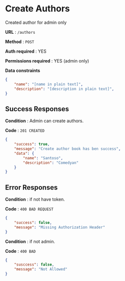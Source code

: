 # Create Authors

Created author for admin only

**URL** : `/authors`

**Method** : `POST`

**Auth required** : YES

**Permissions required** : YES (admin only)

**Data constraints**

```json
{
    "name": "[name in plain text]",
    "description": "[description in plain text]",
}
```

## Success Responses

**Condition** : Admin can create authors.

**Code** : `201 CREATED`


```json
{
    "success": true,
    "message": "Create author book has ben success",
    "data": {
        "name": "Santoso",
        "description": "Comedyan"
    }
}
```
## Error Responses

**Condition** : if not have token.

**Code** : `400 BAD REQUEST`


```json
{
    "success": false,
    "message": "Missing Authorization Header"
}
```

**Condition** : if not admin.

**Code** : `400 BAD`


```json
{
    "susccess": false,
    "message": "Not Allowed"
}
```